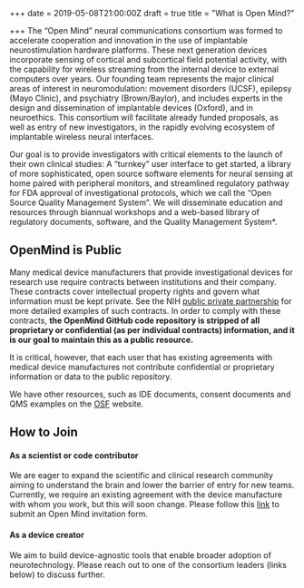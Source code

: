 +++
date = 2019-05-08T21:00:00Z
draft = true
title = "What is Open Mind?"

+++
The “Open Mind” neural communications consortium was formed to accelerate cooperation and innovation in the use of implantable neurostimulation hardware platforms. These next generation devices incorporate sensing of cortical and subcortical field potential activity, with the capability for wireless streaming from the internal device to external computers over years. Our founding team represents the major clinical areas of interest in neuromodulation: movement disorders (UCSF), epilepsy (Mayo Clinic), and psychiatry (Brown/Baylor), and includes experts in the design and dissemination of implantable devices (Oxford), and in neuroethics. This consortium will facilitate already funded proposals, as well as entry of new investigators, in the rapidly evolving ecosystem of implantable wireless neural interfaces.

Our goal is to provide investigators with critical elements to the launch of their own clinical studies: A “turnkey” user interface to get started, a library of more sophisticated, open source software elements for neural sensing at home paired with peripheral monitors, and streamlined regulatory pathway for FDA approval of investigational protocols, which we call the “Open Source Quality Management System”. We will disseminate education and resources through biannual workshops and a web-based library of regulatory documents, software, and the Quality Management System*.

## OpenMind is Public

Many medical device manufacturers that provide investigational devices for research use require contracts between institutions and their company. These contracts cover intellectual property rights and govern what information must be kept private. See the NIH [public private partnership]() for more detailed examples of such contracts. In order to comply with these contracts, **the OpenMind GitHub code repository is stripped of all proprietary or confidential (as per individual contracts) information, and it is our goal to maintain this as a public resource.** 

It is critical, however, that each user that has existing agreements with medical device manufactures not contribute confidential or proprietary information or data to the public repository. 

We have other resources, such as IDE documents, consent documents and QMS examples on the [OSF](https://osf.io/ya5jf/) website.

## How to Join

#### As a scientist or code contributor

We are eager to expand the scientific and clinical research community aiming to understand the brain and lower the barrier of entry for new teams. Currently, we require an existing agreement with the device manufacture with whom you work, but this will soon change. Please follow this [link](https://forms.gle/S3vQwvLV8vFWbQU48) to submit an Open Mind invitation form.

#### As a device creator

We aim to build device-agnostic tools that enable broader adoption of neurotechnology. Please reach out to one of the consortium leaders (links below) to discuss further.